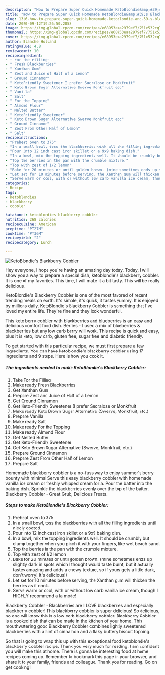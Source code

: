 ```yaml
---
description: "How to Prepare Super Quick Homemade KetoBlondie&amp;#39;s Blackberry Cobbler"
title: "How to Prepare Super Quick Homemade KetoBlondie&amp;#39;s Blackberry Cobbler"
slug: 1316-how-to-prepare-super-quick-homemade-ketoblondie-and-39-s-blackberry-cobbler
date: 2020-09-12T19:26:50.285Z
image: https://img-global.cpcdn.com/recipes/e68953eaa2979ef7/751x532cq70/ketoblondies-blackberry-cobbler-recipe-main-photo.jpg
thumbnail: https://img-global.cpcdn.com/recipes/e68953eaa2979ef7/751x532cq70/ketoblondies-blackberry-cobbler-recipe-main-photo.jpg
cover: https://img-global.cpcdn.com/recipes/e68953eaa2979ef7/751x532cq70/ketoblondies-blackberry-cobbler-recipe-main-photo.jpg
author: Blanche Holland
ratingvalue: 4.8
reviewcount: 10
recipeingredient:
- " For the Filling"
- " Fresh Blackberries"
- " Xanthan Gum"
- " Zest and Juice of Half of a Lemon"
- " Ground Cinnamon"
- " KetoFriendly Sweetener I prefer Sucralose or Monkfruit"
- " Keto Brown Sugar Alternative Swerve Monkfruit etc"
- " Vanilla"
- " Salt"
- " For the Topping"
- " Almond Flour"
- " Melted Butter"
- " KetoFriendly Sweetener"
- " Keto Brown Sugar Alternative Swerve Monkfruit etc"
- " Ground Cinnamon"
- " Zest From Other Half of Lemon"
- " Salt"
recipeinstructions:
- "Preheat oven to 375"
- "In a small bowl, toss the blackberries with all the filling ingredients until nicely coated."
- "Pour into 12 inch cast iron skillet or a 9x9 baking dish."
- "In a bowl, mix the topping ingredients well. It should be crumbly but clump together when you pinch it with your fingers, like wet beach sand."
- "Top the berries in the pan with the crumble mixture."
- "Top with zest of 1/2 lemon"
- "Bake for 20 minutes or until golden brown. (mine sometimes ends up slightly dark in spots which I thought would taste burnt, but it actually tastes amazing and adds a chewy texture, so if yours gets a little dark, don&#39;t worry! It&#39;s delicious!)"
- "Let set for 10 minutes before serving, the Xanthan gum will thicken the berries as it cools."
- "Serve warm or cool, with or without low carb vanilla ice cream, though I HIGHLY recommend a la mode!"
categories:
- Recipe
tags:
- ketoblondies
- blackberry
- cobbler

katakunci: ketoblondies blackberry cobbler 
nutrition: 268 calories
recipecuisine: American
preptime: "PT27M"
cooktime: "PT36M"
recipeyield: "2"
recipecategory: Lunch

---
```



![KetoBlondie&#39;s Blackberry Cobbler](https://img-global.cpcdn.com/recipes/e68953eaa2979ef7/751x532cq70/ketoblondies-blackberry-cobbler-recipe-main-photo.jpg)

Hey everyone, I hope you're having an amazing day today. Today, I will show you a way to prepare a special dish, ketoblondie&#39;s blackberry cobbler. It is one of my favorites. This time, I will make it a bit tasty. This will be really delicious.

KetoBlondie&#39;s Blackberry Cobbler is one of the most favored of recent trending meals on earth. It's simple, it's quick, it tastes yummy. It is enjoyed by millions daily. KetoBlondie&#39;s Blackberry Cobbler is something that I've loved my entire life. They're fine and they look wonderful.

This keto berry cobbler with blackberries and blueberries is an easy and delicious comfort food dish. Berries - I used a mix of blueberries &amp; blackberries but any low carb berry will work. This recipe is quick and easy, plus it is keto, low carb, gluten free, sugar free and diabetic friendly.


To get started with this particular recipe, we must first prepare a few ingredients. You can have ketoblondie&#39;s blackberry cobbler using 17 ingredients and 9 steps. Here is how you cook it.

<!--inarticleads1-->

##### The ingredients needed to make KetoBlondie&#39;s Blackberry Cobbler:

1. Take  For the Filling
1. Make ready  Fresh Blackberries
1. Get  Xanthan Gum
1. Prepare  Zest and Juice of Half of a Lemon
1. Get  Ground Cinnamon
1. Get  Keto-Friendly Sweetener (I prefer Sucralose or Monkfruit
1. Make ready  Keto Brown Sugar Alternative (Swerve, Monkfruit, etc.)
1. Prepare  Vanilla
1. Make ready  Salt
1. Make ready  For the Topping
1. Make ready  Almond Flour
1. Get  Melted Butter
1. Get  Keto-Friendly Sweetener
1. Get  Keto Brown Sugar Alternative (Swerve, Monkfruit, etc.)
1. Prepare  Ground Cinnamon
1. Prepare  Zest From Other Half of Lemon
1. Prepare  Salt


Homemade blackberry cobbler is a no-fuss way to enjoy summer&#39;s berry bounty with minimal Serve this easy blackberry cobbler with homemade vanilla ice cream or freshly whipped cream for a. Pour the batter into the baking dish. Sprinkle the blackberries evenly over the top of the batter. Blackberry Cobbler - Great Grub, Delicious Treats. 

<!--inarticleads2-->

##### Steps to make KetoBlondie&#39;s Blackberry Cobbler:

1. Preheat oven to 375
1. In a small bowl, toss the blackberries with all the filling ingredients until nicely coated.
1. Pour into 12 inch cast iron skillet or a 9x9 baking dish.
1. In a bowl, mix the topping ingredients well. It should be crumbly but clump together when you pinch it with your fingers, like wet beach sand.
1. Top the berries in the pan with the crumble mixture.
1. Top with zest of 1/2 lemon
1. Bake for 20 minutes or until golden brown. (mine sometimes ends up slightly dark in spots which I thought would taste burnt, but it actually tastes amazing and adds a chewy texture, so if yours gets a little dark, don&#39;t worry! It&#39;s delicious!)
1. Let set for 10 minutes before serving, the Xanthan gum will thicken the berries as it cools.
1. Serve warm or cool, with or without low carb vanilla ice cream, though I HIGHLY recommend a la mode!


Blackberry Cobbler - Blackberries are I LOVE blackberries and especially blackberry cobbler! This blackberry cobbler is super delicious! So delicious, no one will know this is a low carb blackberry cobbler. Blackberry Cobbler is a cooked dish that can be made in the kitchen of your home. This mouthwatering good Blackberry Cobbler combines lightly sweetened blackberries with a hint of cinnamon and a flaky buttery biscuit topping. 

So that is going to wrap this up with this exceptional food ketoblondie&#39;s blackberry cobbler recipe. Thank you very much for reading. I am confident you will make this at home. There is gonna be interesting food at home recipes coming up. Remember to bookmark this page in your browser, and share it to your family, friends and colleague. Thank you for reading. Go on get cooking!
